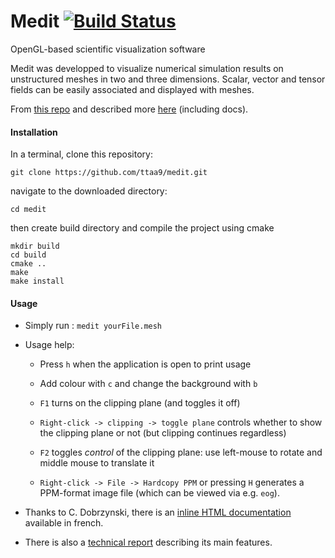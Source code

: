 # Medit [![Build Status](https://travis-ci.org/ISCDtoolbox/Medit.svg?branch=master)](https://travis-ci.org/ISCDtoolbox/Medit)
OpenGL-based scientific visualization software

Medit was developped to visualize numerical simulation results on unstructured meshes in two and three dimensions. Scalar, vector and tensor fields can be easily associated and displayed with meshes.

From [this repo](https://github.com/ISCDtoolbox/Medit) and described more [here](https://www.ljll.math.upmc.fr/frey/software.html) (including docs).

#### Installation

In a terminal, clone this repository:

   ` git clone https://github.com/ttaa9/medit.git `

   navigate to the downloaded directory:

   ` cd medit `

   then create build directory and compile the project using cmake
   ```
   mkdir build
   cd build
   cmake ..
   make
   make install
   ```

#### Usage

* Simply run :
    `medit yourFile.mesh`

* Usage help: 

   - Press `h` when the application is open to print usage

   - Add colour with `c` and change the background with `b`

   - `F1` turns on the clipping plane (and toggles it off)

   - `Right-click -> clipping -> toggle plane` controls whether to show the clipping plane or not (but clipping continues regardless)

   - `F2` toggles *control* of the clipping plane: use left-mouse to rotate and middle mouse to translate it

   - `Right-click -> File -> Hardcopy PPM` or pressing `H` generates a PPM-format image file (which can be viewed via e.g. `eog`).

* Thanks to C. Dobrzynski, there is an [inline HTML documentation](https://www.ljll.math.upmc.fr/frey/logiciels/Docmedit.dir/index.html) available in french.

* There is also a [technical report](https://www.ljll.math.upmc.fr/frey/publications/RT-0253.pdf) describing its main features.
